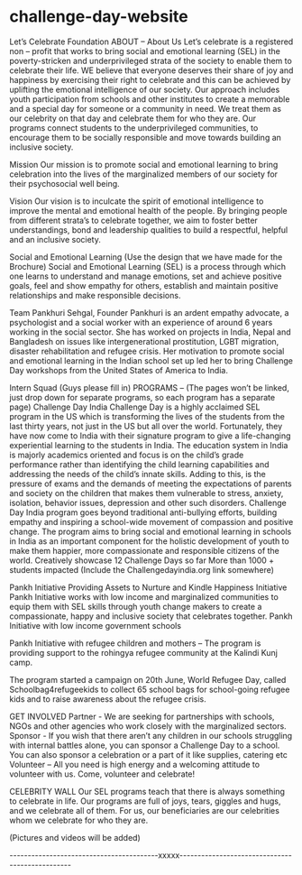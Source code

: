 # challenge-day-website
Let’s Celebrate Foundation
ABOUT –
About Us 
Let’s celebrate is a registered non – profit that works to bring social and emotional learning (SEL) in the poverty-stricken and underprivileged strata of the society to enable them to celebrate their life. WE believe that everyone deserves their share of joy and happiness by exercising their right to celebrate and this can be achieved by uplifting the emotional intelligence of our society.
Our approach includes youth participation from schools and other institutes to create a memorable and a special day for someone or a community in need. We treat them as our celebrity on that day and celebrate them for who they are. Our programs connect students to the underprivileged communities, to encourage them to be socially responsible and move towards building an inclusive society.

Mission 
Our mission is to promote social and emotional learning to bring celebration into the lives of the marginalized members of our society for their psychosocial well being.

Vision 
Our vision is to inculcate the spirit of emotional intelligence to improve the mental and emotional health of the people. By bringing people from different strata’s to celebrate together, we aim to foster better understandings, bond and leadership qualities to build a respectful, helpful and an inclusive society.

Social and Emotional Learning 
(Use the design that we have made for the Brochure)
Social and Emotional Learning (SEL) is a process through which one learns to understand and manage emotions, set and achieve positive goals, feel and show empathy for others, establish and maintain positive relationships and make responsible decisions.

Team 
Pankhuri Sehgal, Founder 
Pankhuri is an ardent empathy advocate, a psychologist and a social worker with an experience of around 6 years working in the social sector. She has worked on projects in India, Nepal and Bangladesh on issues like intergenerational prostitution, LGBT migration, disaster rehabilitation and refugee crisis. Her motivation to promote social and emotional learning in the Indian school set up led her to bring Challenge Day workshops from the United States of America to India. 

Intern Squad 
(Guys please fill in)
PROGRAMS –
(The pages won’t be linked, just drop down for separate programs, so each program has a separate page)
Challenge Day India
Challenge Day is a highly acclaimed SEL program in the US which is transforming the lives of the students from the last thirty years, not just in the US but all over the world. Fortunately, they have now come to India with their signature program to give a life-changing experiential learning to the students in India.
The education system in India is majorly academics oriented and focus is on the child’s grade performance rather than identifying the child learning capabilities and addressing the needs of the child’s innate skills. Adding to this, is the pressure of exams and the demands of meeting the expectations of parents and society on the children that makes them vulnerable to stress, anxiety, isolation, behavior issues, depression and other such disorders.
Challenge Day India program goes beyond traditional anti-bullying efforts, building empathy and inspiring a school-wide movement of compassion and positive change. The program aims to bring social and emotional learning in schools in India as an important component for the holistic development of youth to make them happier, more compassionate and responsible citizens of the world.
Creatively showcase 
12 Challenge Days so far
More than 1000 + students impacted
(Include the Challengedayindia.org link somewhere)

Pankh Initiative
Providing Assets to Nurture and Kindle Happiness Initiative
Pankh Initiative works with low income and marginalized   communities to equip them with SEL skills through youth change makers to create a compassionate, happy and inclusive society that celebrates together.
Pankh Initiative with low income government schools
 
Pankh Initiative with refugee children and mothers – The program is providing support to the rohingya refugee community at the Kalindi Kunj camp.

The program started a campaign on 20th June, World Refugee Day, called Schoolbag4refugeekids to collect 65 school bags for school-going refugee kids and to raise awareness about the refugee crisis.







GET INVOLVED
Partner - We are seeking for partnerships with schools, NGOs and other agencies who work closely with the marginalized sectors.
Sponsor - If you wish that there aren’t any children in our schools struggling with internal battles alone, you can sponsor a Challenge Day to a school. 
You can also sponsor a celebration or a part of it like supplies, catering etc
Volunteer – All you need is high energy and a welcoming attitude to volunteer with us. Come, volunteer and celebrate!











CELEBRITY WALL
Our SEL programs teach that there is always something to celebrate in life.
Our programs are full of joys, tears, giggles and hugs, and we celebrate all of them. For us, our beneficiaries are our celebrities whom we celebrate for who they are. 

(Pictures and videos will be added)

-----------------------------------------xxxxx------------------------------------------------



